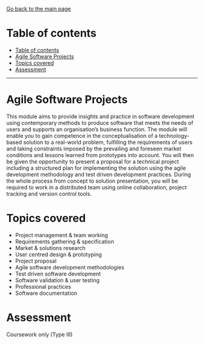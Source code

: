 [Go back to the main page](../../../README.md)

# Table of contents

* [Table of contents](#table-of-contents)
* [Agile Software Projects](#agile-software-projects)
* [Topics covered](#topics-covered)
* [Assessment](#assessment)

---

# Agile Software Projects

This module aims to provide insights and practice in software
development using contemporary methods to produce software that meets
the needs of users and supports an organisation’s business function.
The module will enable you to gain competence in the conceptualisation
of a technology-based solution to a real-world problem, fulfilling
the requirements of users and taking constraints imposed by the
prevailing and foreseen market conditions and lessons learned from
prototypes into account. You will then be given the opportunity to
present a proposal for a technical project including a structured plan
for implementing the solution using the agile development methodology
and test driven development practices. During the whole process from
concept to solution presentation, you will be required to work in a
distributed team using online collaboration, project tracking and
version control tools.

# Topics covered

* Project management & team working
* Requirements gathering & specification
* Market & solutions research
* User centred design & prototyping
* Project proposal
* Agile software development methodologies
* Test driven software development
* Software validation & user testing
* Professional practices
* Software documentation

# Assessment

Coursework only (Type III)
